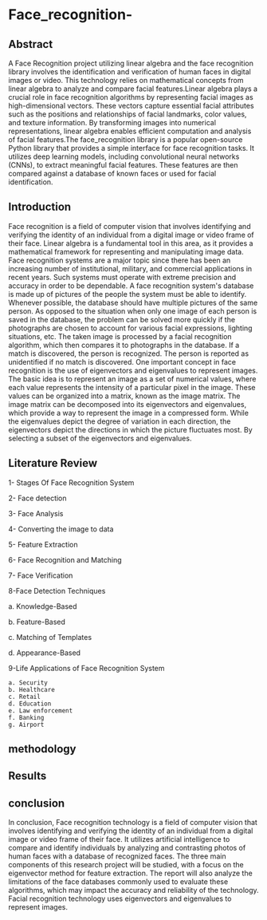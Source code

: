 # Face_recognition-

## Abstract
A Face Recognition project utilizing linear algebra and the face recognition library involves the identification and verification of human faces in digital images or video. This technology relies on mathematical concepts from linear algebra to analyze and compare facial features.Linear algebra plays a crucial role in face recognition algorithms by representing facial images as high-dimensional vectors. These vectors capture essential facial attributes such as the positions and relationships of facial landmarks, color values, and texture information. By transforming images into numerical representations, linear algebra enables efficient computation and analysis of facial features.The face_recognition library is a popular open-source Python library that provides a simple interface for face recognition tasks. It utilizes deep learning models, including convolutional neural networks (CNNs), to extract meaningful facial features. These features are then compared against a database of known faces or used for facial identification.

## Introduction
Face recognition is a field of computer vision that involves identifying and verifying the identity of an individual from a digital image or video frame of their face. Linear algebra is a fundamental tool in this area, as it provides a mathematical framework for representing and manipulating image data. Face recognition systems are a major topic since there has been an increasing number of institutional, military, and commercial applications in recent years. Such systems must operate with extreme precision and accuracy in order to be dependable. A face recognition system's database is made up of pictures of the people the system must be able to identify. Whenever possible, the database should have multiple pictures of the same person. As opposed to the situation when only one image of each person is saved in the database, the problem can be solved more quickly if the photographs are chosen to account for various facial expressions, lighting situations, etc. The taken image is processed by a facial recognition algorithm, which then compares it to photographs in the database. If a match is discovered, the person is recognized. The person is reported as unidentified if no match is discovered. 
One important concept in face recognition is the use of eigenvectors and eigenvalues to represent images. The basic idea is to represent an image as a set of numerical values, where each value represents the intensity of a particular pixel in the image. These values can be organized into a matrix, known as the image matrix.
The image matrix can be decomposed into its eigenvectors and eigenvalues, which provide a way to represent the image in a compressed form. While the eigenvalues depict the degree of variation in each direction, the eigenvectors depict the directions in which the picture fluctuates most. By selecting a subset of the eigenvectors and eigenvalues.

## Literature Review

1- Stages Of Face Recognition System

2- Face detection

3- Face Analysis

4- Converting the image to data

5- Feature Extraction

6- Face Recognition and Matching

7- Face Verification

8-Face Detection Techniques

   a. Knowledge-Based
   
   b. Feature-Based
   
   c. Matching of Templates
   
   d. Appearance-Based
   
9-Life Applications of Face Recognition System

    a. Security
    b. Healthcare
    c. Retail
    d. Education
    e. Law enforcement
    f. Banking
    g. Airport
    
## methodology



## Results




## conclusion

In conclusion, Face recognition technology is a field of computer vision that involves identifying and verifying the identity of an individual from a digital image or video frame of their face. It utilizes artificial intelligence to compare and identify individuals by analyzing and contrasting photos of human faces with a database of recognized faces. The three main components of this research project will be studied, with a focus on the eigenvector method for feature extraction. The report will also analyze the limitations of the face databases commonly used to evaluate these algorithms, which may impact the accuracy and reliability of the technology. Facial recognition technology uses eigenvectors and eigenvalues to represent images.






